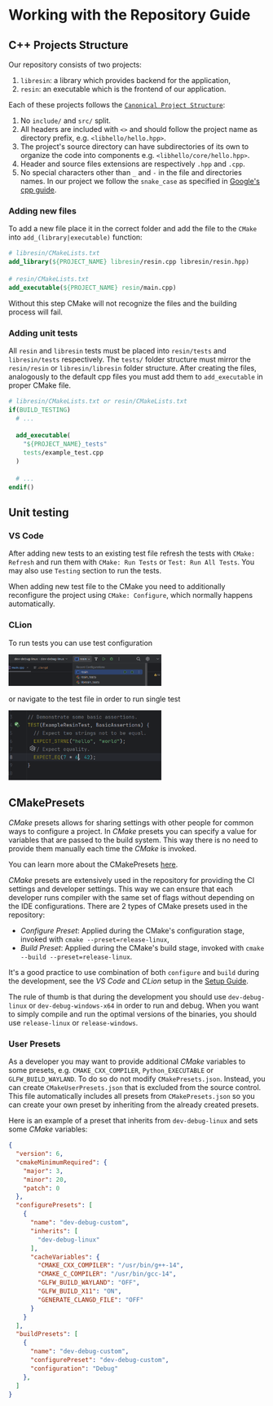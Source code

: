 # Working with the Repository Guide

## C++ Projects Structure

Our repository consists of two projects:

1. `libresin`: a library which provides backend for the application,
2. `resin`: an executable which is the frontend of our application.

Each of these projects follows the
[`Canonical Project Structure`](https://www.open-std.org/jtc1/sc22/wg21/docs/papers/2018/p1204r0.html):

1. No `include/` and `src/` split.
2. All headers are included with `<>` and should follow the project name as directory prefix,  e.g. `<libhello/hello.hpp>`.
3. The project's source directory can have subdirectories of its own to organize the code into components e.g. `<libhello/core/hello.hpp>`.
4. Header and source files extensions are respectively `.hpp` and `.cpp`.
5. No special characters other than `_` and `-` in the file and directories names. In our project we follow the `snake_case` as specified in [Google's cpp guide](https://google.github.io/styleguide/cppguide.html#File_Names).

### Adding new files

To add a new file place it in the correct folder and add the file to the `CMake` into
`add_(library|executable)` function:

```cmake
# libresin/CMakeLists.txt
add_library(${PROJECT_NAME} libresin/resin.cpp libresin/resin.hpp)

# resin/CMakeLists.txt
add_executable(${PROJECT_NAME} resin/main.cpp)
```

Without this step CMake will not recognize the files and the building process will fail.

### Adding unit tests

All `resin` and `libresin` tests must be placed into `resin/tests` and `libresin/tests` respectively. The `tests/`
folder structure must mirror the `resin/resin` or `libresin/libresin` folder structure. After creating the files,
analogously to the default cpp files you must add them to `add_executable` in proper CMake file.

```cmake
# libresin/CMakeLists.txt or resin/CMakeLists.txt
if(BUILD_TESTING)
  # ...

  add_executable(
    "${PROJECT_NAME}_tests"
    tests/example_test.cpp
  )

  # ...
endif()
```

## Unit testing

### VS Code

After adding new tests to an existing test file refresh the tests with `CMake: Refresh` and run them with
`CMake: Run Tests` or `Test: Run All Tests`. You may also use `Testing` section to run the tests.

When adding new test file to the CMake you need to additionally reconfigure the project using `CMake: Configure`, which
normally happens automatically.

### CLion

To run tests you can use test configuration

<img src="media/clion_tests.png" width="300">

or navigate to the test file in order to run single test

<img src="media/clion_run_test.png" width="300">

## CMakePresets

*CMake* presets allows for sharing settings with other people for common ways to configure a project. In
*CMake* presets you can specify a value for variables that are passed to the build system. This way there is no need to
provide them manually each time the *CMake* is invoked.

You can learn more about the CMakePresets [here](https://cmake.org/cmake/help/latest/manual/cmake-presets.7.html).

*CMake* presets are extensively used in the repository for providing the CI settings and developer settings. This way
we can ensure that each developer runs compiler with the same set of flags without depending on the IDE configurations.
There are 2 types of CMake presets used in the repository:

- *Configure Preset*: Applied during the CMake's configuration stage, invoked with `cmake --preset=release-linux`,
- *Build Preset*: Applied during the CMake's build stage, invoked with `cmake --build --preset=release-linux`.

It's a good practice to use combination of both `configure` and `build` during the development, see the *VS Code* and
*CLion* setup in the [Setup Guide](SetupGuide.md).

The rule of thumb is that during the development you should use `dev-debug-linux` or `dev-debug-windows-x64` in
order to run and debug. When you want to simply compile and run the optimal versions of the binaries, you should use
`release-linux` or `release-windows`.

### User Presets

As a developer you may want to provide additional *CMake* variables to some presets, e.g. `CMAKE_CXX_COMPILER`,
`Python_EXECUTABLE` or `GLFW_BUILD_WAYLAND`. To do so do not modify `CMakePresets.json`. Instead, you can create
`CMakeUserPresets.json` that is excluded from the source control. This file automatically includes all presets from
`CMakePresets.json` so you can create your own preset by inheriting from the already created presets.

Here is an example of a preset that inherits from `dev-debug-linux` and sets some *CMake* variables:

```json
{
  "version": 6,
  "cmakeMinimumRequired": {
    "major": 3,
    "minor": 20,
    "patch": 0
  },
  "configurePresets": [
    {
      "name": "dev-debug-custom",
      "inherits": [
        "dev-debug-linux"
      ],
      "cacheVariables": {
        "CMAKE_CXX_COMPILER": "/usr/bin/g++-14",
        "CMAKE_C_COMPILER": "/usr/bin/gcc-14",
        "GLFW_BUILD_WAYLAND": "OFF",
        "GLFW_BUILD_X11": "ON",
        "GENERATE_CLANGD_FILE": "OFF"
      }
    }
  ], 
  "buildPresets": [
    {
      "name": "dev-debug-custom",
      "configurePreset": "dev-debug-custom",
      "configuration": "Debug"
    },
  ]
}
```

